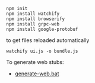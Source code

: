 

```
npm init
npm install watchify
npm install browserify
npm install grpc-web
npm install google-protobuf
```


to get files reloaded automatically
``` 
watchify ui.js -o bundle.js
```

To generate web stubs:
* [generate-web.bat](./demo-commons/generate-web.bat)

